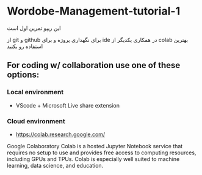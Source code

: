 # Wordobe-Management-tutorial-1
این ریپو تمرین اول است

از git و github برای نگهداری پروژه و برای ide در همکاری یکدیگر از colab بهترین استفاده رو بکنید
## For coding w/ collaboration use one of these options:
### Local environment
- VScode + Microsoft Live share extension
### Cloud environment
- https://colab.research.google.com/

Google Colaboratory
Colab is a hosted Jupyter Notebook service that requires no setup to use and provides free access to computing resources, including GPUs and TPUs. Colab is especially well suited to machine learning, data science, and education.

